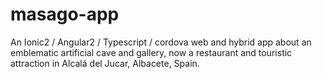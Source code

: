 # masago-app
An Ionic2 / Angular2 / Typescript / cordova web and hybrid app about an emblematic artificial cave and gallery, now a restaurant and touristic attraction in Alcalá del Jucar, Albacete, Spain.
